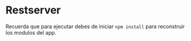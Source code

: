 # Restserver 
Recuerda que para ejecutar debes de iniciar ``` npm install ``` para reconstruir los modulos del app.